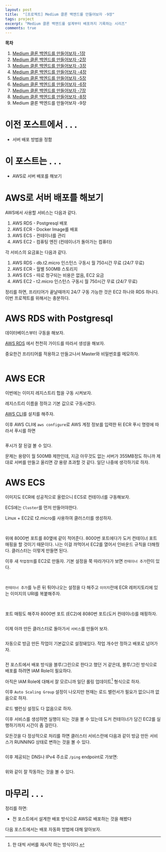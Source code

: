 ```yaml
---
layout: post
title:  "[프로젝트] Medium 클론 백엔드를 만들어보자 -9장"
tags: project
excerpt: "Medium 클론 백엔드를 설계부터 배포까지 기록하는 시리즈"
comments: true
---
```


**목차**
1. [Medium 클론 백엔드를 만들어보자 -1장]({{site.baseurl}}/프로젝트-Medium-클론-백엔드를-만들어보자-1장/)
2. [Medium 클론 백엔드를 만들어보자 -2장]({{site.baseurl}}/프로젝트-Medium-클론-백엔드를-만들어보자-2장/)
3. [Medium 클론 백엔드를 만들어보자 -3장]({{site.baseurl}}/프로젝트-Medium-클론-백엔드를-만들어보자-3장/)
4. [Medium 클론 백엔드를 만들어보자 -4장]({{site.baseurl}}/프로젝트-Medium-클론-백엔드를-만들어보자-4장/)
5. [Medium 클론 백엔드를 만들어보자 -5장]({{site.baseurl}}/프로젝트-Medium-클론-백엔드를-만들어보자-5장/)
6. [Medium 클론 백엔드를 만들어보자 -6장]({{site.baseurl}}/프로젝트-Medium-클론-백엔드를-만들어보자-6장/)
7. [Medium 클론 백엔드를 만들어보자 -7장]({{site.baseurl}}/프로젝트-Medium-클론-백엔드를-만들어보자-7장/)
8. [Medium 클론 백엔드를 만들어보자 -8장]({{site.baseurl}}/프로젝트-Medium-클론-백엔드를-만들어보자-8장/)
9. Medium 클론 백엔드를 만들어보자 -9장

# 이전 포스트에서 . . .
- 서버 배포 방법을 정함

# 이 포스트는 . . .
- AWS로 서버 배포를 해보기

# AWS로 서버 배포를 해보기
AWS에서 사용할 서비스는 다음과 같다.
1. AWS RDS - Postgresql 배포
2. AWS ECR - Docker Image를 배포
3. AWS ECS - 컨테이너를 관리
4. AWS EC2 - 컴퓨팅 엔진 (컨테이너가 돌아가는 컴퓨터)

각 서비스의 요금표는 다음과 같다.
1. AWS RDS - db.t2.micro 인스턴스 구동시 월 750시간 무료 (24/7 무료)
2. AWS ECR - 월별 500MB 스토리지
3. AWS ECS - 따로 청구되는 비용은 없음, EC2 요금
4. AWS EC2 - t2.micro 인스턴스 구동시 월 750시간 무료 (24/7 무료)

정리를 하면, 프리티어가 끝날때까지 24/7 구동 가능한 것은 EC2 하나와 RDS 하나다. 이번 프로젝트를 위해서는 충분하다.

# AWS RDS with Postgresql
데이터베이스부터 구동을 해보자.

[AWS RDS](https://aws.amazon.com/ko/rds/) 에서 천천히 가이드를 따라서 생성을 해보자.

중요한건 프리티어를 적용하고 만들고나서 Master와 비밀번호를 메모하자.

<img src="{{ site.baseurl}}/images/awsrds.png" class="align-center" alt=""/>

# AWS ECR
이번에는 이미지 레지스트리 헙을 구동 시켜보자.

레지스트리 이름을 정하고 기본 값으로 구동시켰다. 

[AWS CLI](https://docs.aws.amazon.com/cli/latest/userguide/install-cliv2.html)를 설치를 해주자.

이후 AWS CLI에 `aws configure`로 AWS 계정 정보를 입력한 뒤 ECR 푸시 명령에 따라서 푸시를 하면 

<img src="{{ site.baseurl}}/images/awsecr.png" class="align-center" alt=""/>

푸시가 잘 된걸 볼 수 있다.

문제는 용량이 월 500MB 제한인데, 지금 아무것도 없는 서버가 355MB정도 하니까 제대로 서버를 만들고 올리면 걍 용량 초과할 것 같다. 일단 나중에 생각하기로 하자.

# AWS ECS
이미지도 ECR에 성공적으로 올렸으니 ECS로 컨테이너를 구동해보자. 

ECS에는 `Cluster`를 먼저 만들어야한다. 

Linux + EC2로 t2.micro를 사용하여 클러스터를 생성하자. 

<img src="{{ site.baseurl}}/images/ecs1.png" class="align-center" alt=""/>
<img src="{{ site.baseurl}}/images/ecs2.png" class="align-center" alt=""/>
<img src="{{ site.baseurl}}/images/ecs3.png" class="align-center" alt=""/>
<img src="{{ site.baseurl}}/images/ecs4.png" class="align-center" alt=""/>
<img src="{{ site.baseurl}}/images/ecs5.png" class="align-center" alt=""/>

위에 8000번 포트를 80옆에 같이 적어준다. 8000번 포트에다가 도커 컨테이너 포트 매핑을 할 것이기 때문이다. 나는 이걸 까먹어서 EC2를 열어서 인바운드 규칙을 더해줬다. 클러스터는 이렇게 만들면 된다.

이후 새 `작업정의`를 EC2로 만들자. 기본 설정을 쭉 따라가다가 보면 `컨테이너 추가`란이 있다.

<img src="{{ site.baseurl}}/images/ecs6.png" class="align-center" alt=""/>
<img src="{{ site.baseurl}}/images/ecs7.png" class="align-center" alt=""/>

`컨테이너 추가`를 누른 뒤 튀어나오는 설정을 다 해주고 `이미지`란에 ECR 레퍼지토리에 있는 이미지의 URI를 복붙해주자.

<img src="{{ site.baseurl}}/images/ecs8.png" class="align-center" alt=""/>
<img src="{{ site.baseurl}}/images/ecs9.png" class="align-center" alt=""/>

포트 매핑도 해주자 8000번 포트 (EC2)에 8080번 포트(도커 컨테이너)를 매핑하자.

<img src="{{ site.baseurl}}/images/ecs10.png" class="align-center" alt=""/>

이제 아까 만든 클러스터로 돌아가서 `서비스`를 만들어 보자.

<img src="{{ site.baseurl}}/images/ecs11.png" class="align-center" alt=""/>

자동으로 방금 만든 작업이 기본값으로 설정돼있다. 작업 개수만 정하고 배포로 넘어가자.

<img src="{{ site.baseurl}}/images/ecs12.png" class="align-center" alt=""/>

전 포스트에서 배포 방식을 블루/그린으로 한다고 했던 거 같은데, 블루/그린 방식으로 배포를 하려면
IAM Role이 필요하다.

아직은 IAM Role에 대해서 잘 모르니까 일단 롤링 업데이트[^1] 형식으로 하자. 

이후 `Auto Scaling Group` 설정이 나오지만 현재는 로드 밸런서가 필요가 없으니까 없음으로 하자.

로드 밸런싱 설정도 다 없음으로 하자. 

이후 서비스를 생성하면 실행이 되는 것을 볼 수 있는데 도커 컨테이너가 담긴 EC2를 실행하기까지 시간이 좀 걸린다.

모든것을 다 정상적으로 처리를 하면 클러스터 서비스란에 다음과 같이 방금 만든 서비스가 RUNNING 상태로 변하는 것을 볼 수 있다.

<img src="{{ site.baseurl}}/images/ecs13.png" class="align-center" alt=""/>

이후 제공되는 DNS나 IPv4 주소로 `/ping` endpoint로 가보면:

<img src="{{ site.baseurl}}/images/ecs14.png" class="align-center" alt=""/>

위와 같이 잘 작동하는 것을 볼 수 있다. 

[^1]: 한 대씩 서버를 재시작 하는 방식이다.

# 마무리 . . .
정리를 하면:
- 전 포스트에서 설계한 배포 방식으로 AWS로 배포하는 것을 해봤다

다음 포스트에서는 배포 자동화 방법에 대해 알아보자.